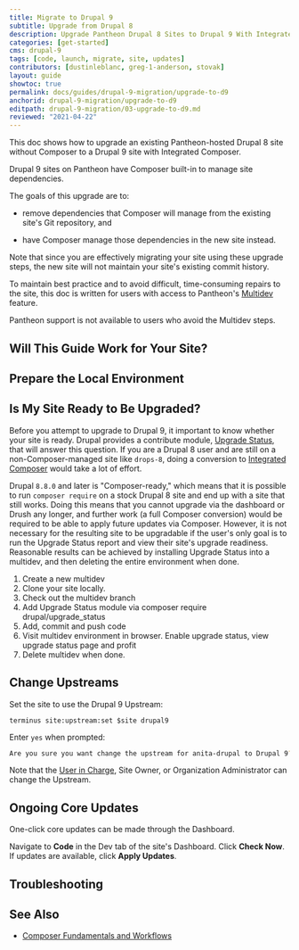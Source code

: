 ```yaml
---
title: Migrate to Drupal 9
subtitle: Upgrade from Drupal 8
description: Upgrade Pantheon Drupal 8 Sites to Drupal 9 With Integrated Composer
categories: [get-started]
cms: drupal-9
tags: [code, launch, migrate, site, updates]
contributors: [dustinleblanc, greg-1-anderson, stovak]
layout: guide
showtoc: true
permalink: docs/guides/drupal-9-migration/upgrade-to-d9
anchorid: drupal-9-migration/upgrade-to-d9
editpath: drupal-9-migration/03-upgrade-to-d9.md
reviewed: "2021-04-22"
---
```


This doc shows how to upgrade an existing Pantheon-hosted Drupal 8 site without Composer to a Drupal 9 site with Integrated Composer.

Drupal 9 sites on Pantheon have Composer built-in to manage site dependencies.

The goals of this upgrade are to:

- remove dependencies that Composer will manage from the existing site's Git repository, and

- have Composer manage those dependencies in the new site instead.

Note that since you are effectively migrating your site using these upgrade steps, the new site will not maintain your site's existing commit history.

<Alert title="Multidev Required" type="danger">

To maintain best practice and to avoid difficult, time-consuming repairs to the site, this doc is written for users with access to Pantheon's [Multidev](/multidev) feature.

Pantheon support is not available to users who avoid the Multidev steps.

</Alert>

## Will This Guide Work for Your Site?

<Partial file="drupal-9/upgrade-site-requirements.md" />

## Prepare the Local Environment

<Partial file="drupal-9/prepare-local-environment.md" />

<Partial file="drupal-8-convert-to-composer.md" />


## Is My Site Ready to Be Upgraded?

Before you attempt to upgrade to Drupal 9, it important to know whether your site is ready. Drupal provides a contribute module, [Upgrade Status](https://www.drupal.org/project/upgrade_status), that will answer this question. If you are a Drupal 8 user and are still on a non-Composer-managed site like `drops-8`, doing a conversion to [Integrated Composer](integrated-composer) would take a lot of effort. 

Drupal `8.8.0` and later is "Composer-ready," which means that it is possible to run `composer require` on a stock Drupal 8 site and end up with a site that still works. Doing this means that you cannot upgrade via the dashboard or Drush any longer, and further work (a full Composer conversion) would be required to be able to apply future updates via Composer. However, it is not necessary for the resulting site to be upgradable if the user's only goal is to run the Upgrade Status report and view their site's upgrade readiness. Reasonable results can be achieved by installing Upgrade Status into a multidev, and then deleting the entire environment when done.

1. Create a new multidev
1. Clone your site locally.
1. Check out the multidev branch
1. Add Upgrade Status module via composer require drupal/upgrade_status
1. Add, commit and push code
1. Visit multidev environment in browser. Enable upgrade status, view upgrade status page and profit
1. Delete multidev when done.

## Change Upstreams

Set the site to use the Drupal 9 Upstream:

```bash{promptUser:user}
terminus site:upstream:set $site drupal9
```

Enter `yes` when prompted:

```bash
Are you sure you want change the upstream for anita-drupal to Drupal 9? (yes/no) [no]:
```

Note that the [User in Charge](/change-management#site-level-roles-and-permissions), Site Owner, or Organization Administrator can change the Upstream.

## Ongoing Core Updates

One-click core updates can be made through the Dashboard.

Navigate to **Code** in the Dev tab of the site's Dashboard. Click **Check Now**. If updates are available, click **Apply Updates**.

## Troubleshooting

<Partial file="composer-updating.md" />

## See Also

- [Composer Fundamentals and Workflows](/composer)
